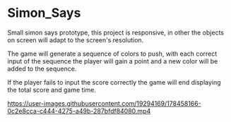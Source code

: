 # Simon_Says
Small simon says prototype, this project is responsive, in other the objects on screen will adapt to the screen's resolution.

The game will generate a sequence of colors to push, with each correct input of the sequence the player will gain a point and a new color will be added to the sequence.

If the player fails to input the score correctly the game will end displaying the total score and game time.


https://user-images.githubusercontent.com/19294169/178458166-0c2e8cca-c444-4275-a49b-287bfdf84080.mp4
